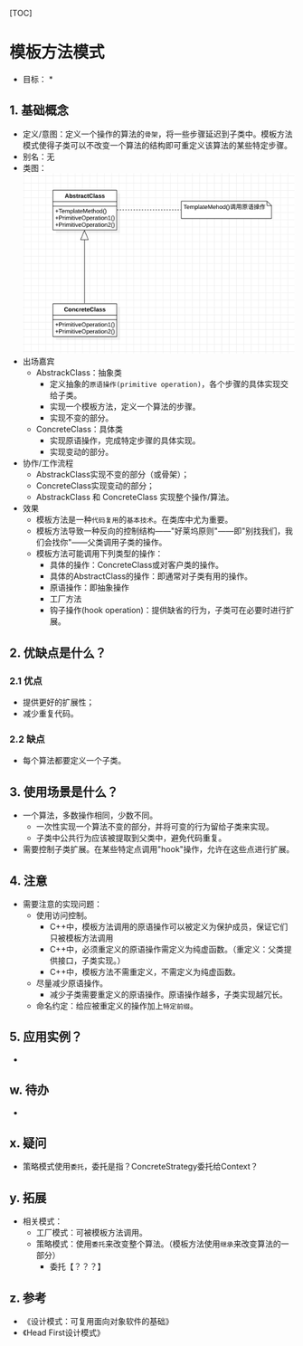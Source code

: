 [TOC]

# 模板方法模式
* 目标：
    * 
## 1. 基础概念
* 定义/意图：定义一个操作的算法的`骨架`，将一些步骤延迟到子类中。模板方法模式使得子类可以不改变一个算法的结构即可重定义该算法的某些特定步骤。
* 别名：无
* 类图：
![类图](./ClassDiagram.png)
* 出场嘉宾
    * AbstrackClass：抽象类
        * 定义抽象的`原语操作(primitive operation)`，各个步骤的具体实现交给子类。
        * 实现一个模板方法，定义一个算法的步骤。
        * 实现不变的部分。
    * ConcreteClass：具体类
        * 实现原语操作，完成特定步骤的具体实现。
        * 实现变动的部分。
* 协作/工作流程
    * AbstrackClass实现不变的部分（或骨架）；
    * ConcreteClass实现变动的部分；
    * AbstrackClass 和 ConcreteClass 实现整个操作/算法。
* 效果
    * 模板方法是一种`代码复用`的`基本技术`。在类库中尤为重要。
    * 模板方法导致一种反向的控制结构——"好莱坞原则"——即"别找我们，我们会找你"——父类调用子类的操作。
    * 模板方法可能调用下列类型的操作：
        * 具体的操作：ConcreteClass或对客户类的操作。
        * 具体的AbstractClass的操作：即通常对子类有用的操作。
        * 原语操作：即抽象操作
        * 工厂方法
        * 钩子操作(hook operation)：提供缺省的行为，子类可在必要时进行扩展。

## 2. 优缺点是什么？
### 2.1 优点
* 提供更好的扩展性；
* 减少重复代码。


### 2.2 缺点
* 每个算法都要定义一个子类。


## 3. 使用场景是什么？
* 一个算法，多数操作相同，少数不同。
    * 一次性实现一个算法不变的部分，并将可变的行为留给子类来实现。
    * 子类中公共行为应该被提取到父类中，避免代码重复。
* 需要控制子类扩展。在某些特定点调用"hook"操作，允许在这些点进行扩展。

## 4. 注意
* 需要注意的实现问题：
    * 使用访问控制。
        * C++中，模板方法调用的原语操作可以被定义为保护成员，保证它们只被模板方法调用
        * C++中，必须重定义的原语操作需定义为纯虚函数。（重定义：父类提供接口，子类实现。）
        * C++中，模板方法不需重定义，不需定义为纯虚函数。
    * 尽量减少原语操作。
        * 减少子类需要重定义的原语操作。原语操作越多，子类实现越冗长。
    * 命名约定：给应被重定义的操作加上`特定前缀`。


## 5. 应用实例？
* 

## w. 待办
* 

## x. 疑问
* 策略模式使用`委托`，委托是指？ConcreteStrategy委托给Context？

## y. 拓展
* 相关模式：
    * 工厂模式：可被模板方法调用。
    * 策略模式：使用`委托`来改变整个算法。（模板方法使用`继承`来改变算法的一部分）
        * 委托【？？？】

## z. 参考
* 《设计模式：可复用面向对象软件的基础》
* 《Head First设计模式》

